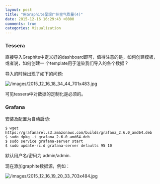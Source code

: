 ```yaml
---
layout: post
title: "用Graphite呈现广州空气质量(4)"
date: 2015-12-16 16:29:43 +0800
comments: true
categories: Visualization
---
```

### Tessera
直接导入Graphite中定义好的dashboard即可，值得注意的是，如何创建模板，或者说，如何创建一
个template用于渲染我们导入的各个数据？    

导入的时候出现了如下的问题:    

![/images/2015_12_16_18_34_44_701x483.jpg](/images/2015_12_16_18_34_44_701x483.jpg)    

可见tessera中对数据的定制化是必须的。   

### Grafana
安装及配置为自动启动:   

```
$ wget https://grafanarel.s3.amazonaws.com/builds/grafana_2.6.0_amd64.deb
$ sudo dpkg -i grafana_2.6.0_amd64.deb
$ sudo service grafana-server start
$ sudo update-rc.d grafana-server defaults 95 10
```
默认用户名/密码为 admin/admin.     

现在添加graphite数据源，例如：    

![/images/2015_12_16_19_20_33_703x484.jpg](/images/2015_12_16_19_20_33_703x484.jpg)    

